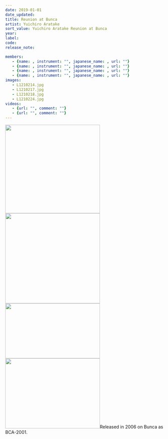```yaml
---
date: 2019-01-01
date_updated: 
title: Reunion at Bunca
artist: Yuichiro Aratake
sort_value: Yuichiro Aratake Reunion at Bunca
year: 
label: 
code: 
release_note: 

members:
   - {name: , instrument: "", japanese_name: , url: ""}
   - {name: , instrument: "", japanese_name: , url: ""}
   - {name: , instrument: "", japanese_name: , url: ""}
   - {name: , instrument: "", japanese_name: , url: ""}
images: 
   - L1210214.jpg
   - L1210217.jpg
   - L1210218.jpg
   - L1210224.jpg
videos: 
   - {url: "", comment: ""}
   - {url: "", comment: ""}
---
```

<a href="http://www.jjazzist.com/wp-content/uploads/2018/08/L1210214.jpg"><img class="alignnone size-medium wp-image-3555" src="http://www.jjazzist.com/wp-content/uploads/2018/08/L1210214-300x280.jpg" alt="" width="300" height="280" /></a> <a href="http://www.jjazzist.com/wp-content/uploads/2018/08/L1210217.jpg"><img class="alignnone size-medium wp-image-3556" src="http://www.jjazzist.com/wp-content/uploads/2018/08/L1210217-300x285.jpg" alt="" width="300" height="285" /></a> <a href="http://www.jjazzist.com/wp-content/uploads/2018/08/L1210218.jpg"><img class="alignnone size-medium wp-image-3557" src="http://www.jjazzist.com/wp-content/uploads/2018/08/L1210218-300x174.jpg" alt="" width="300" height="174" /></a> <a href="http://www.jjazzist.com/wp-content/uploads/2018/08/L1210224.jpg"><img class="alignnone size-medium wp-image-3558" src="http://www.jjazzist.com/wp-content/uploads/2018/08/L1210224-300x222.jpg" alt="" width="300" height="222" /></a>Released in 2006 on Bunca as BCA-2001.
